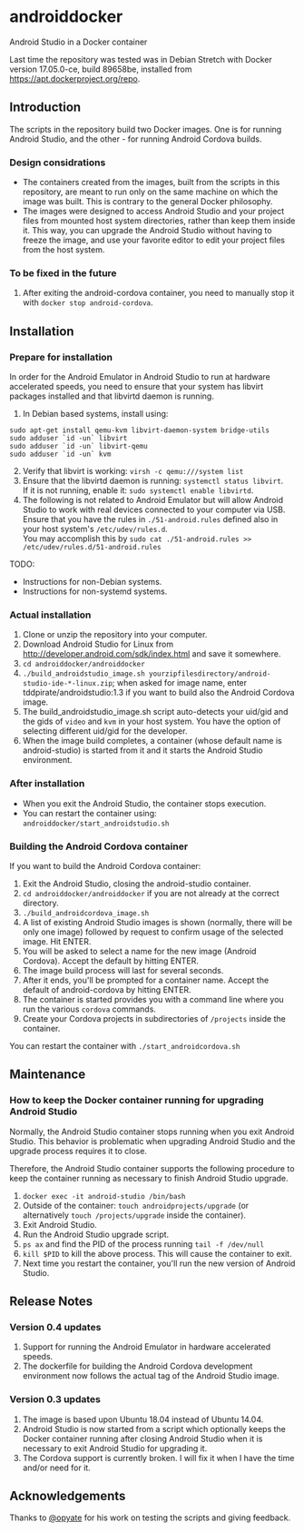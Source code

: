 # androiddocker
Android Studio in a Docker container

Last time the repository was tested was in Debian Stretch with Docker version 17.05.0-ce, build 89658be, installed from https://apt.dockerproject.org/repo.

## Introduction
The scripts in the repository build two Docker images. One is for running Android Studio, and the other - for running Android Cordova builds.

### Design considrations
* The containers created from the images, built from the scripts in this repository, are meant to run only on the same machine on which the image was built. This is contrary to the general Docker philosophy. 
* The images were designed to access Android Studio and your project files from mounted host system directories, rather than keep them inside it. This way, you can upgrade the Android Studio without having to freeze the image, and use your favorite editor to edit your project files from the host system.

### To be fixed in the future
1. After exiting the android-cordova container, you need to manually stop it with `docker stop android-cordova`.

## Installation

### Prepare for installation
In order for the Android Emulator in Android Studio to run at hardware accelerated speeds, you need to ensure that your system has libvirt packages installed and that libvirtd daemon is running.

1. In Debian based systems, install using:
```
sudo apt-get install qemu-kvm libvirt-daemon-system bridge-utils
sudo adduser `id -un` libvirt
sudo adduser `id -un` libvirt-qemu
sudo adduser `id -un` kvm
```
2. Verify that libvirt is working: `virsh -c qemu:///system list`
3. Ensure that the libvirtd daemon is running: `systemctl status libvirt`.  
  If it is not running, enable it: `sudo systemctl enable libvirtd`.
4. The following is not related to Android Emulator but will allow Android Studio to work with real devices connected to your computer via USB.  
  Ensure that you have the rules in `./51-android.rules` defined also in your host system's `/etc/udev/rules.d`.  
  You may accomplish this by `sudo cat ./51-android.rules >> /etc/udev/rules.d/51-android.rules`

TODO:
* Instructions for non-Debian systems.
* Instructions for non-systemd systems.

### Actual installation
1. Clone or unzip the repository into your computer.
2. Download Android Studio for Linux from http://developer.android.com/sdk/index.html and save it somewhere.
3. `cd androiddocker/androiddocker`
4. `./build_androidstudio_image.sh yourzipfilesdirectory/android-studio-ide-*-linux.zip`; when asked for image name, enter tddpirate/androidstudio:1.3 if you want to build also the Android Cordova image.
5. The build_androidstudio_image.sh script auto-detects your uid/gid and the gids of `video` and `kvm` in your host system. You have the option of selecting different uid/gid for the developer.
6. When the image build completes, a container (whose default name is android-studio) is started from it and it starts the Android Studio environment.

### After installation
* When you exit the Android Studio, the container stops execution.
* You can restart the container using: `androiddocker/start_androidstudio.sh`

### Building the Android Cordova container
If you want to build the Android Cordova container:

1. Exit the Android Studio, closing the android-studio container.
2. `cd androiddocker/androiddocker` if you are not already at the correct directory.
3. `./build_androidcordova_image.sh`
4. A list of existing Android Studio images is shown (normally, there will be only one image) followed by request to confirm usage of the selected image. Hit ENTER.
5. You will be asked to select a name for the new image (Android Cordova). Accept the default by hitting ENTER.
6. The image build process will last for several seconds.
7. After it ends, you'll be prompted for a container name. Accept the default of android-cordova by hitting ENTER.
8. The container is started provides you with a command line where you run the various `cordova` commands.
9. Create your Cordova projects in subdirectories of `/projects` inside the container.

You can restart the container with `./start_androidcordova.sh`

## Maintenance

### How to keep the Docker container running for upgrading Android Studio
Normally, the Android Studio container stops running when you exit Android Studio. This behavior is problematic when upgrading Android Studio and the upgrade process requires it to close.

Therefore, the Android Studio container supports the following procedure to keep the container running as necessary to finish Android Studio upgrade.

1. `docker exec -it android-studio /bin/bash`
2. Outside of the container: `touch androidprojects/upgrade` (or alternatively `touch /projects/upgrade` inside the container).
3. Exit Android Studio.
4. Run the Android Studio upgrade script.
5. `ps ax` and find the PID of the process running `tail -f /dev/null`
6. `kill $PID` to kill the above process. This will cause the container to exit.
7. Next time you restart the container, you'll run the new version of Android Studio.

## Release Notes

### Version 0.4 updates
1. Support for running the Android Emulator in hardware accelerated speeds.
2. The dockerfile for building the Android Cordova development environment now follows the actual tag of the Android Studio image.

### Version 0.3 updates
1. The image is based upon Ubuntu 18.04 instead of Ubuntu 14.04.
2. Android Studio is now started from a script which optionally keeps the Docker container running after closing Android Studio when it is necessary to exit Android Studio for upgrading it.
3. The Cordova support is currently broken. I will fix it when I have the time and/or need for it.

## Acknowledgements
Thanks to [@opyate](https://github.com/opyate) for his work on testing the scripts and giving feedback.
